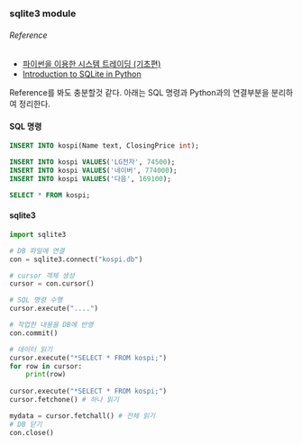 ### sqlite3 module
###### Reference
 - [파이썬을 이용한 시스템 트레이딩 (기초편)](https://wikidocs.net/1307)
 - [Introduction to SQLite in Python](http://www.pythoncentral.io/introduction-to-sqlite-in-python/)

Reference를 봐도 충분할것 같다.
아래는 SQL 명령과 Python과의 연결부분을 분리하여 정리한다.

#### SQL 명령
``` sql
INSERT INTO kospi(Name text, ClosingPrice int);

INSERT INTO kospi VALUES('LG전자', 74500);
INSERT INTO kospi VALUES('네이버', 774000);
INSERT INTO kospi VALUES('다음', 169100);

SELECT * FROM kospi;
```

#### sqlite3
``` python
import sqlite3

# DB 파일에 연결
con = sqlite3.connect("kospi.db")

# cursor 객체 생성
cursor = con.cursor()

# SQL 명령 수행
cursor.execute("....")

# 작업한 내용을 DB에 반영 
con.commit()

# 데이터 읽기
cursor.execute("*SELECT * FROM kospi;")
for row in cursor:
	print(row)
    
cursor.execute("*SELECT * FROM kospi;")
cursor.fetchone() # 하나 읽기

mydata = cursor.fetchall() # 전체 읽기
# DB 닫기
con.close()
```
